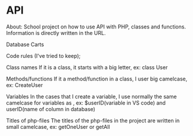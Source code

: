 # API
About:
School project on how to use API with PHP, classes and functions. Information is directly written in the URL.

Database
Carts

Code rules (I've tried to keep);

Class names
If it is a class, it starts with a big letter, ex:
class User

Methods/functions
If it a method/function in a class, I user big camelcase, ex:
CreateUser

Variables
In the cases that I create a variable, I use normally the same camelcase for variables as , ex:
$userID(variable in VS code) and userID(name of column in database)

Titles of php-files
The titles of the php-files in the project are written in small camelcase, ex:
getOneUser or getAll
